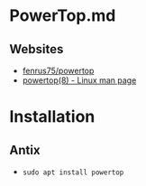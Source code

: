 # PowerTop.md

## Websites

* [fenrus75/powertop](https://github.com/fenrus75/powertop)
* [powertop(8) - Linux man page](https://linux.die.net/man/8/powertop)

# Installation

## Antix

* `sudo apt install powertop`
